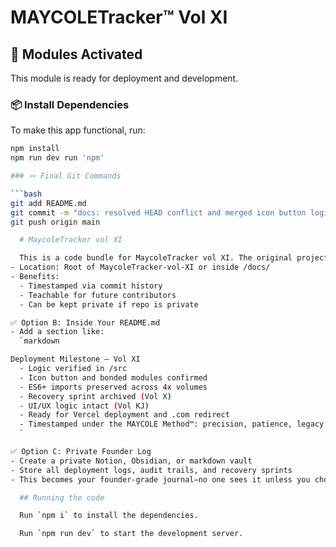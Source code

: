 # MAYCOLETracker™ Vol XI

## 🚀 Modules Activated
This module is ready for deployment and development.

### 📦 Install Dependencies
To make this app functional, run:
```bash
npm install
npm run dev run 'npm'

### 🪢 Final Git Commands

```bash
git add README.md
git commit -m "docs: resolved HEAD conflict and merged icon button logic into README"
git push origin main

  # MaycoleTracker vol XI

  This is a code bundle for MaycoleTracker vol XI. The original project is available at https://www.figma.com/design/DXTQSHiAguJ8K8Wpa3hDMp/MaycoleTracker-vol-XI. DEPLOYMENT-MILESTONE-VOL-XI.md
- Location: Root of MaycoleTracker-vol-XI or inside /docs/
- Benefits:
  - Timestamped via commit history
  - Teachable for future contributors
  - Can be kept private if repo is private

✅ Option B: Inside Your README.md
- Add a section like:
  `markdown

Deployment Milestone — Vol XI
  - Logic verified in /src
  - Icon button and bonded modules confirmed
  - ES6+ imports preserved across 4x volumes
  - Recovery sprint archived (Vol X)
  - UI/UX logic intact (Vol KJ)
  - Ready for Vercel deployment and .com redirect
  - Timestamped under the MAYCOLE Method™: precision, patience, legacy
  `

✅ Option C: Private Founder Log
- Create a private Notion, Obsidian, or markdown vault
- Store all deployment logs, audit trails, and recovery sprints
- This becomes your founder-grade journal—no one sees it unless you choose

  ## Running the code

  Run `npm i` to install the dependencies.

  Run `npm run dev` to start the development server.
  
